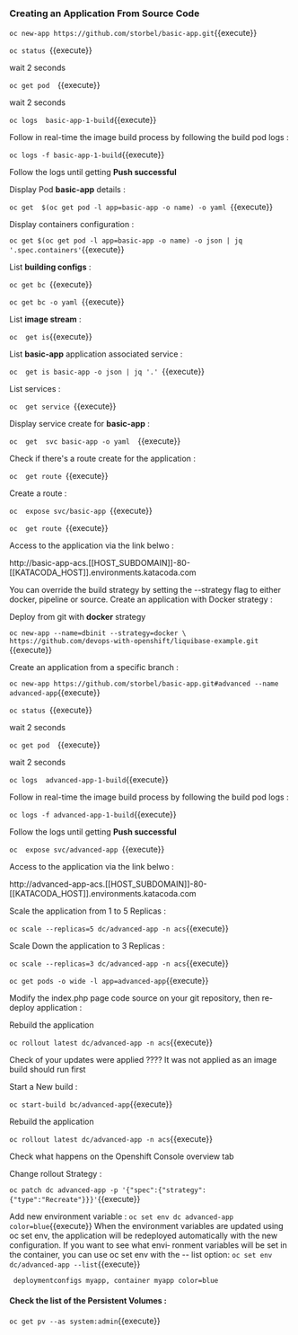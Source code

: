 ### Creating an Application From Source Code

`oc new-app https://github.com/storbel/basic-app.git`{{execute}}

`oc status `{{execute}}

wait 2 seconds

`oc get pod  `{{execute}}

wait 2 seconds

`oc logs  basic-app-1-build`{{execute}}

Follow in real-time the image build process by following the build pod logs :


`oc logs -f basic-app-1-build`{{execute}}

Follow the logs until getting **Push successful**



Display Pod **basic-app** details :

`oc get  $(oc get pod -l app=basic-app -o name) -o yaml `{{execute}}


Display containers configuration :

`oc get $(oc get pod -l app=basic-app -o name) -o json | jq '.spec.containers'`{{execute}}

List **building configs** :

`oc get bc `{{execute}}

`oc get bc -o yaml `{{execute}}

List **image stream** :

`oc  get is`{{execute}}

List **basic-app** application associated service :

`oc  get is basic-app -o json | jq '.' `{{execute}}


List services :

`oc  get service `{{execute}}

Display service create for **basic-app** :

`oc  get  svc basic-app -o yaml  `{{execute}}

Check if there's a route create for the application :

`oc  get route `{{execute}}

Create a route :

`oc  expose svc/basic-app `{{execute}}




`oc  get route `{{execute}}

Access to the application via the link belwo :


http://basic-app-acs.[[HOST_SUBDOMAIN]]-80-[[KATACODA_HOST]].environments.katacoda.com


You can override the build strategy by setting the --strategy flag to either docker, pipeline or source.
Create an application with Docker strategy :



Deploy from git with **docker** strategy

`oc new-app --name=dbinit --strategy=docker \
 https://github.com/devops-with-openshift/liquibase-example.git `{{execute}}


Create an application from a specific branch :

`oc new-app https://github.com/storbel/basic-app.git#advanced --name advanced-app`{{execute}}

`oc status `{{execute}}

wait 2 seconds

`oc get pod  `{{execute}}

wait 2 seconds

`oc logs  advanced-app-1-build`{{execute}}

Follow in real-time the image build process by following the build pod logs :


`oc logs -f advanced-app-1-build`{{execute}}

Follow the logs until getting **Push successful**

`oc  expose svc/advanced-app `{{execute}}

Access to the application via the link belwo :

http://advanced-app-acs.[[HOST_SUBDOMAIN]]-80-[[KATACODA_HOST]].environments.katacoda.com


Scale the application from 1 to 5 Replicas :


`oc scale --replicas=5 dc/advanced-app -n acs`{{execute}}


Scale Down the application to 3 Replicas :

`oc scale --replicas=3 dc/advanced-app -n acs`{{execute}}


`oc get pods -o wide -l app=advanced-app`{{execute}}

Modify the index.php page code source on  your git repository, then re-deploy application :


Rebuild the application

`oc rollout latest dc/advanced-app -n acs`{{execute}}

Check of your updates were applied ???? It was not applied as an image build should run first

Start a New build :

`oc start-build bc/advanced-app`{{execute}}

Rebuild the application

`oc rollout latest dc/advanced-app -n acs`{{execute}}




Check what happens on the Openshift Console overview tab

Change rollout Strategy :

`oc patch dc advanced-app -p '{"spec":{"strategy":{"type":"Recreate"}}}'`{{execute}}

Add new environment variable :
`oc set env dc advanced-app color=blue`{{execute}}
When the environment variables are updated using oc set env, the application will
be redeployed automatically with the new configuration. If you want to see what envi‐
ronment variables will be set in the container, you can use oc set env with the --
list option:
`oc set env dc/advanced-app --list`{{execute}}

`
deploymentconfigs myapp, container myapp
color=blue`


#### Check the list of the Persistent Volumes :


`oc get pv --as system:admin`{{execute}}

